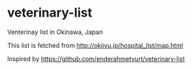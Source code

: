 # veterinary-list

Venterinay list in Okinawa, Japan

This list is fetched from http://okijyu.jp/hospital_list/map.html

Inspired by https://github.com/enderahmetyurt/veterinary-list